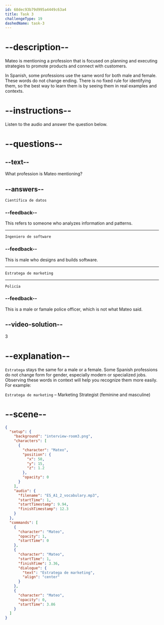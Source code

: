 ```yaml
---
id: 68dec93b79d995a4449c63a4
title: Task 3
challengeType: 19
dashedName: task-3
---
```


<!-- (Audio) Mateo: Estratega de marketing. -->

# --description--

Mateo is mentioning a profession that is focused on planning and executing strategies to promote products and connect with customers.

In Spanish, some professions use the same word for both male and female. These words do not change ending. There is no fixed rule for identifying them, so the best way to learn them is by seeing them in real examples and contexts.

# --instructions--

Listen to the audio and answer the question below.

# --questions--

## --text--

What profession is Mateo mentioning?

## --answers--

`Científica de datos`

### --feedback--

This refers to someone who analyzes information and patterns.

---

`Ingeniero de software`

### --feedback--

This is male who designs and builds software.

---

`Estratega de marketing`

---

`Policía`

### --feedback--

This is a male or famale police officer, which is not what Mateo said.

## --video-solution--

3

# --explanation--

`Estratega` stays the same for a male or a female. Some Spanish professions do not change form for gender, especially modern or specialized jobs. Observing these words in context will help you recognize them more easily. For example:

`Estratega de marketing` – Marketing Strategist (feminine and masculine)

# --scene--

```json
{
  "setup": {
    "background": "interview-room3.png",
    "characters": [
      {
        "character": "Mateo",
        "position": {
          "x": 50,
          "y": 15,
          "z": 1.2
        },
        "opacity": 0
      }
    ],
    "audio": {
      "filename": "ES_A1_2_vocabulary.mp3",
      "startTime": 1,
      "startTimestamp": 9.94,
      "finishTimestamp": 12.3
    }
  },
  "commands": [
    {
      "character": "Mateo",
      "opacity": 1,
      "startTime": 0
    },
    {
      "character": "Mateo",
      "startTime": 1,
      "finishTime": 3.36,
      "dialogue": {
        "text": "Estratega de marketing",
        "align": "center"
      }
    },
    {
      "character": "Mateo",
      "opacity": 0,
      "startTime": 3.86
    }
  ]
}
```
